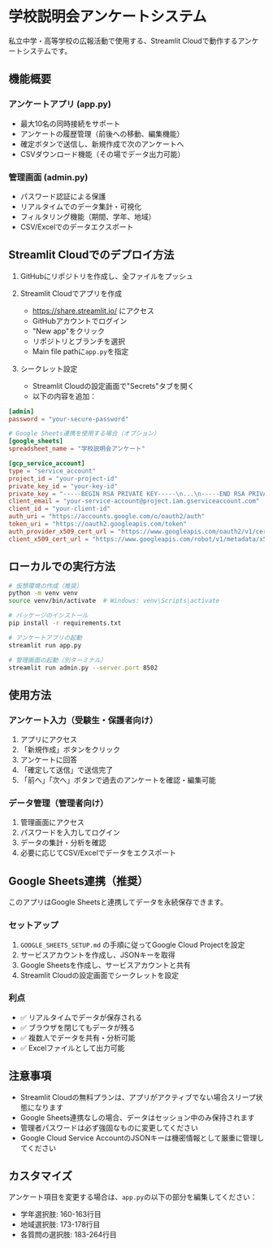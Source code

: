 # 学校説明会アンケートシステム

私立中学・高等学校の広報活動で使用する、Streamlit Cloudで動作するアンケートシステムです。

## 機能概要

### アンケートアプリ (app.py)
- 最大10名の同時接続をサポート
- アンケートの履歴管理（前後への移動、編集機能）
- 確定ボタンで送信し、新規作成で次のアンケートへ
- CSVダウンロード機能（その場でデータ出力可能）

### 管理画面 (admin.py)
- パスワード認証による保護
- リアルタイムでのデータ集計・可視化
- フィルタリング機能（期間、学年、地域）
- CSV/Excelでのデータエクスポート

## Streamlit Cloudでのデプロイ方法

1. GitHubにリポジトリを作成し、全ファイルをプッシュ

2. Streamlit Cloudでアプリを作成
   - https://share.streamlit.io/ にアクセス
   - GitHubアカウントでログイン
   - "New app"をクリック
   - リポジトリとブランチを選択
   - Main file pathに`app.py`を指定

3. シークレット設定
   - Streamlit Cloudの設定画面で"Secrets"タブを開く
   - 以下の内容を追加：

```toml
[admin]
password = "your-secure-password"

# Google Sheets連携を使用する場合（オプション）
[google_sheets]
spreadsheet_name = "学校説明会アンケート"

[gcp_service_account]
type = "service_account"
project_id = "your-project-id"
private_key_id = "your-key-id"
private_key = "-----BEGIN RSA PRIVATE KEY-----\n...\n-----END RSA PRIVATE KEY-----\n"
client_email = "your-service-account@project.iam.gserviceaccount.com"
client_id = "your-client-id"
auth_uri = "https://accounts.google.com/o/oauth2/auth"
token_uri = "https://oauth2.googleapis.com/token"
auth_provider_x509_cert_url = "https://www.googleapis.com/oauth2/v1/certs"
client_x509_cert_url = "https://www.googleapis.com/robot/v1/metadata/x509/..."
```

## ローカルでの実行方法

```bash
# 仮想環境の作成（推奨）
python -m venv venv
source venv/bin/activate  # Windows: venv\Scripts\activate

# パッケージのインストール
pip install -r requirements.txt

# アンケートアプリの起動
streamlit run app.py

# 管理画面の起動（別ターミナル）
streamlit run admin.py --server.port 8502
```

## 使用方法

### アンケート入力（受験生・保護者向け）
1. アプリにアクセス
2. 「新規作成」ボタンをクリック
3. アンケートに回答
4. 「確定して送信」で送信完了
5. 「前へ」「次へ」ボタンで過去のアンケートを確認・編集可能

### データ管理（管理者向け）
1. 管理画面にアクセス
2. パスワードを入力してログイン
3. データの集計・分析を確認
4. 必要に応じてCSV/Excelでデータをエクスポート

## Google Sheets連携（推奨）

このアプリはGoogle Sheetsと連携してデータを永続保存できます。

### セットアップ
1. `GOOGLE_SHEETS_SETUP.md` の手順に従ってGoogle Cloud Projectを設定
2. サービスアカウントを作成し、JSONキーを取得
3. Google Sheetsを作成し、サービスアカウントと共有
4. Streamlit Cloudの設定画面でシークレットを設定

### 利点
- ✅ リアルタイムでデータが保存される
- ✅ ブラウザを閉じてもデータが残る
- ✅ 複数人でデータを共有・分析可能
- ✅ Excelファイルとして出力可能

## 注意事項

- Streamlit Cloudの無料プランは、アプリがアクティブでない場合スリープ状態になります
- Google Sheets連携なしの場合、データはセッション中のみ保持されます
- 管理者パスワードは必ず強固なものに変更してください
- Google Cloud Service AccountのJSONキーは機密情報として厳重に管理してください

## カスタマイズ

アンケート項目を変更する場合は、`app.py`の以下の部分を編集してください：
- 学年選択肢: 160-163行目
- 地域選択肢: 173-178行目
- 各質問の選択肢: 183-264行目